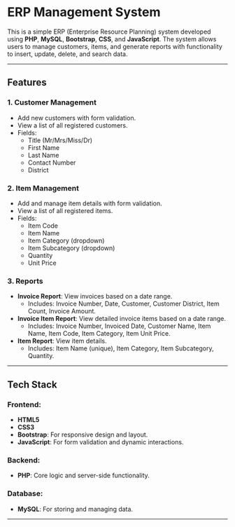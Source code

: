 # ERP Management System

This is a simple ERP (Enterprise Resource Planning) system developed using **PHP**, **MySQL**, **Bootstrap**, **CSS**, and **JavaScript**. The system allows users to manage customers, items, and generate reports with functionality to insert, update, delete, and search data.

---

## Features

### 1. Customer Management
- Add new customers with form validation.
- View a list of all registered customers.
- Fields:
  - Title (Mr/Mrs/Miss/Dr)
  - First Name
  - Last Name
  - Contact Number
  - District

### 2. Item Management
- Add and manage item details with form validation.
- View a list of all registered items.
- Fields:
  - Item Code
  - Item Name
  - Item Category (dropdown)
  - Item Subcategory (dropdown)
  - Quantity
  - Unit Price

### 3. Reports
- **Invoice Report**: View invoices based on a date range.
  - Includes: Invoice Number, Date, Customer, Customer District, Item Count, Invoice Amount.
- **Invoice Item Report**: View detailed invoice items based on a date range.
  - Includes: Invoice Number, Invoiced Date, Customer Name, Item Name, Item Code, Item Category, Item Unit Price.
- **Item Report**: View item details.
  - Includes: Item Name (unique), Item Category, Item Subcategory, Quantity.

---

## Tech Stack

### Frontend:
- **HTML5**
- **CSS3**
- **Bootstrap**: For responsive design and layout.
- **JavaScript**: For form validation and dynamic interactions.

### Backend:
- **PHP**: Core logic and server-side functionality.

### Database:
- **MySQL**: For storing and managing data.

---
